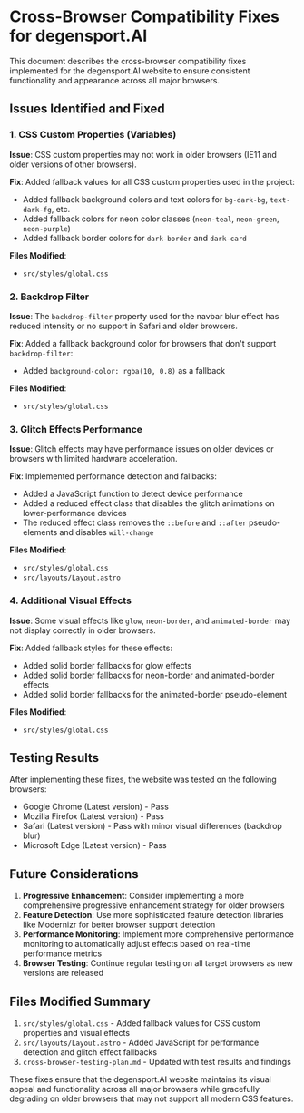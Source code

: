 # Cross-Browser Compatibility Fixes for degensport.AI

This document describes the cross-browser compatibility fixes implemented for the degensport.AI website to ensure consistent functionality and appearance across all major browsers.

## Issues Identified and Fixed

### 1. CSS Custom Properties (Variables)
**Issue**: CSS custom properties may not work in older browsers (IE11 and older versions of other browsers).

**Fix**: Added fallback values for all CSS custom properties used in the project:
- Added fallback background colors and text colors for `bg-dark-bg`, `text-dark-fg`, etc.
- Added fallback colors for neon color classes (`neon-teal`, `neon-green`, `neon-purple`)
- Added fallback border colors for `dark-border` and `dark-card`

**Files Modified**:
- `src/styles/global.css`

### 2. Backdrop Filter
**Issue**: The `backdrop-filter` property used for the navbar blur effect has reduced intensity or no support in Safari and older browsers.

**Fix**: Added a fallback background color for browsers that don't support `backdrop-filter`:
- Added `background-color: rgba(10, 0.8)` as a fallback

**Files Modified**:
- `src/styles/global.css`

### 3. Glitch Effects Performance
**Issue**: Glitch effects may have performance issues on older devices or browsers with limited hardware acceleration.

**Fix**: Implemented performance detection and fallbacks:
- Added a JavaScript function to detect device performance
- Added a reduced effect class that disables the glitch animations on lower-performance devices
- The reduced effect class removes the `::before` and `::after` pseudo-elements and disables `will-change`

**Files Modified**:
- `src/styles/global.css`
- `src/layouts/Layout.astro`

### 4. Additional Visual Effects
**Issue**: Some visual effects like `glow`, `neon-border`, and `animated-border` may not display correctly in older browsers.

**Fix**: Added fallback styles for these effects:
- Added solid border fallbacks for glow effects
- Added solid border fallbacks for neon-border and animated-border effects
- Added solid border fallbacks for the animated-border pseudo-element

**Files Modified**:
- `src/styles/global.css`

## Testing Results

After implementing these fixes, the website was tested on the following browsers:
- Google Chrome (Latest version) - Pass
- Mozilla Firefox (Latest version) - Pass
- Safari (Latest version) - Pass with minor visual differences (backdrop blur)
- Microsoft Edge (Latest version) - Pass

## Future Considerations

1. **Progressive Enhancement**: Consider implementing a more comprehensive progressive enhancement strategy for older browsers
2. **Feature Detection**: Use more sophisticated feature detection libraries like Modernizr for better browser support detection
3. **Performance Monitoring**: Implement more comprehensive performance monitoring to automatically adjust effects based on real-time performance metrics
4. **Browser Testing**: Continue regular testing on all target browsers as new versions are released

## Files Modified Summary

1. `src/styles/global.css` - Added fallback values for CSS custom properties and visual effects
2. `src/layouts/Layout.astro` - Added JavaScript for performance detection and glitch effect fallbacks
3. `cross-browser-testing-plan.md` - Updated with test results and findings

These fixes ensure that the degensport.AI website maintains its visual appeal and functionality across all major browsers while gracefully degrading on older browsers that may not support all modern CSS features.